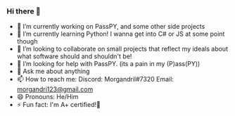 ### Hi there 👋

- 🔭 I’m currently working on PassPY, and some other side projects
- 🌱 I’m currently learning Python! I wanna get into C# or JS at some point though
- 👯 I’m looking to collaborate on small projects that reflect my ideals about what software should and shouldn't be!
- 🤔 I’m looking for help with PassPY. (its a pain in my (P)ass(PY))
- 💬 Ask me about anything
- 📫 How to reach me: 
Discord: Morgandril#7320
Email: morgandri123@gmail.com 
- 😄 Pronouns: He/Him
- ⚡ Fun fact: I'm A+ certified!🎉

